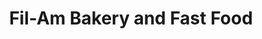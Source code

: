 ---
title: "Fil-Am Bakery and Fast Food"
url: /sacramento/fil-am-bakery-and-fast-food/
shop: bakery
---